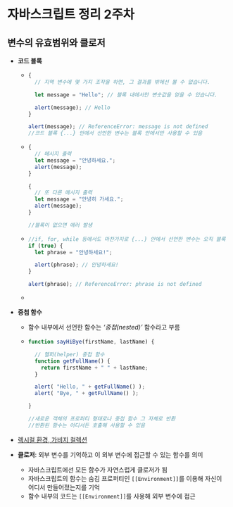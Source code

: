 # 자바스크립트 정리 2주차



## 변수의 유효범위와 클로저

- **코드 블록**

  - ```javascript
    {
      // 지역 변수에 몇 가지 조작을 하면, 그 결과를 밖에선 볼 수 없습니다.
    
      let message = "Hello"; // 블록 내에서만 변숫값을 얻을 수 있습니다.
    
      alert(message); // Hello
    }
    
    alert(message); // ReferenceError: message is not defined
    //코드 블록 {...} 안에서 선언한 변수는 블록 안에서만 사용할 수 있음
    ```

  - ```javascript
    {
      // 메시지 출력
      let message = "안녕하세요.";
      alert(message);
    }
    
    {
      // 또 다른 메시지 출력
      let message = "안녕히 가세요.";
      alert(message);
    }
    
    //블록이 없으면 에러 발생
    ```

  - ```javascript
    //if, for, while 등에서도 마찬가지로 {...} 안에서 선언한 변수는 오직 블록 안에서만 접근 가능
    if (true) {
      let phrase = "안녕하세요!";
    
      alert(phrase); // 안녕하세요!
    }
    
    alert(phrase); // ReferenceError: phrase is not defined
    ```

  - 



- **중첩 함수**
  - 함수 내부에서 선언한 함수는 *‘중첩(nested)’* 함수라고 부름

  - ```javascript
    function sayHiBye(firstName, lastName) {
    
      // 헬퍼(helper) 중첩 함수
      function getFullName() {
        return firstName + " " + lastName;
      }
    
      alert( "Hello, " + getFullName() );
      alert( "Bye, " + getFullName() );
    
    }
    
    //새로운 객체의 프로퍼티 형태로나 중첩 함수 그 자체로 반환
    //반환된 함수는 어디서든 호출해 사용할 수 있음
    ```



- [렉시컬 환경, 가비지 컬렉션](https://ko.javascript.info/closure)
- **클로저**: 외부 변수를 기억하고 이 외부 변수에 접근할 수 있는 함수를 의미
  - 자바스크립트에선 모든 함수가 자연스럽게 클로저가 됨
  - 자바스크립트의 함수는 숨김 프로퍼티인 `[[Environment]]`를 이용해 자신이 어디서 만들어졌는지를 기억
  - 함수 내부의 코드는 `[[Environment]]`를 사용해 외부 변수에 접근